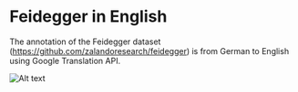 # Feidegger in English

The annotation of the Feidegger dataset (https://github.com/zalandoresearch/feidegger)
is from German to English using Google Translation API.

![Alt text](https://raw.githubusercontent.com/zalandoresearch/feidegger/master/docs/example.jpg "Title")
